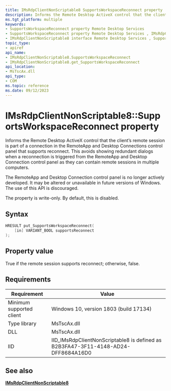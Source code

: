 ```yaml
---
title: IMsRdpClientNonScriptable8 SupportsWorkspaceReconnect property
description: Informs the Remote Desktop ActiveX control that the client’s remote session is part of a connection in the RemoteApp and Desktop Connections control panel that supports reconnect.
ms.tgt_platform: multiple
keywords:
- SupportsWorkspaceReconnect property Remote Desktop Services
- SupportsWorkspaceReconnect property Remote Desktop Services , IMsRdpClientNonScriptable8 interface
- IMsRdpClientNonScriptable8 interface Remote Desktop Services , SupportsWorkspaceReconnect property
topic_type:
- apiref
api_name:
- IMsRdpClientNonScriptable8.SupportsWorkspaceReconnect
- IMsRdpClientNonScriptable8.get_SupportsWorkspaceReconnect
api_location:
- MsTscAx.dll
api_type:
- COM
ms.topic: reference
ms.date: 09/12/2023
---
```


# IMsRdpClientNonScriptable8::SupportsWorkspaceReconnect property

Informs the Remote Desktop ActiveX control that the client’s remote session is part of a connection in the RemoteApp and Desktop Connections control panel that supports reconnect. This avoids showing redundant dialogs when a reconnection is triggered from the RemoteApp and Desktop Connection control panel as they can contain remote sessions in multiple computers.

The RemoteApp and Desktop Connection control panel is no longer actively developed. It may be altered or unavailable in future versions of Windows. The use of this API is discouraged.

The property is write-only. By default, this is disabled.


## Syntax

```C++
HRESULT put_SupportsWorkspaceReconnect(
    [in] VARIANT_BOOL supportsReconnect
);
```

## Property value

True if the remote session supports reconnect; otherwise, false.

## Requirements

| Requirement | Value |
|-------------------------------------|---------------------------------------|
| Minimum supported client| Windows 10, version 1803 (build 17134)      |
| Type library            | MsTscAx.dll                        |
| DLL                  | MsTscAx.dll     |
| IID                      | IID\_IMsRdpClientNonScriptable8 is defined as B2B3FA47-3F11-4148-AD24-DFF8684A16D0           |

## See also

<dl> <dt>

[**IMsRdpClientNonScriptable8**](IMsRdpClientNonScriptable8.md)
</dt> </dl>